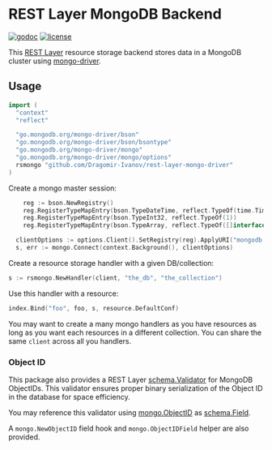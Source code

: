 # REST Layer MongoDB Backend

[![godoc](http://img.shields.io/badge/godoc-reference-blue.svg?style=flat)](https://godoc.org/github.com/Dragomir-Ivanov/rest-layer-mongo-driver) [![license](http://img.shields.io/badge/license-MIT-red.svg?style=flat)](https://raw.githubusercontent.com/rs/rest-layer-mongo/master/LICENSE)

This [REST Layer](https://github.com/rs/rest-layer) resource storage backend stores data in a MongoDB cluster using [mongo-driver](go.mongodb.org/mongo-driver).

## Usage

```go
import (
  "context"
  "reflect"

  "go.mongodb.org/mongo-driver/bson"
  "go.mongodb.org/mongo-driver/bson/bsontype"
  "go.mongodb.org/mongo-driver/mongo"
  "go.mongodb.org/mongo-driver/mongo/options"
  rsmongo "github.com/Dragomir-Ivanov/rest-layer-mongo-driver"
)
```

Create a mongo master session:

```go
	reg := bson.NewRegistry()
	reg.RegisterTypeMapEntry(bson.TypeDateTime, reflect.TypeOf(time.Time{}))
	reg.RegisterTypeMapEntry(bson.TypeInt32, reflect.TypeOf(1))
	reg.RegisterTypeMapEntry(bson.TypeArray, reflect.TypeOf([]interface{}{}))

  clientOptions := options.Client().SetRegistry(reg).ApplyURI("mongodb://localhost/")
  s, err := mongo.Connect(context.Background(), clientOptions)
```

Create a resource storage handler with a given DB/collection:

```go
s := rsmongo.NewHandler(client, "the_db", "the_collection")
```

Use this handler with a resource:

```go
index.Bind("foo", foo, s, resource.DefaultConf)
```

You may want to create a many mongo handlers as you have resources as long as you want each resources in a different collection. You can share the same `client` across all you handlers.

### Object ID

This package also provides a REST Layer [schema.Validator](https://godoc.org/github.com/rs/rest-layer/schema#Validator) for MongoDB ObjectIDs. This validator ensures proper binary serialization of the Object ID in the database for space efficiency.

You may reference this validator using [mongo.ObjectID](https://godoc.org/github.com/Dragomir-Ivanov/rest-layer-mongo-driver#ObjectID) as [schema.Field](https://godoc.org/github.com/rs/rest-layer/schema#Field).

A `mongo.NewObjectID` field hook and `mongo.ObjectIDField` helper are also provided.
